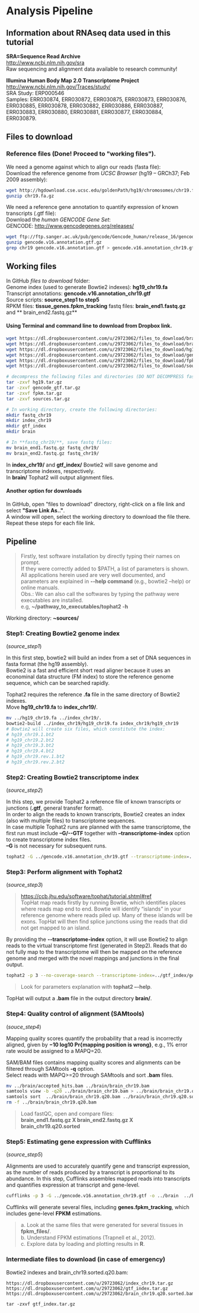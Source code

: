 # Analysis Pipeline

## Information about RNAseq data used in this tutorial
**SRA=Sequence Read Archive**  
http://www.ncbi.nlm.nih.gov/sra  
Raw sequencing and alignment data available to research community!  

__Illumina Human Body Map 2.0 Transcriptome Project__    
http://www.ncbi.nlm.nih.gov/Traces/study/  
SRA Study: ERP000546  
Samples: ERR030874, ERR030872, ERR030875, ERR030873, ERR030876, ERR030885, ERR030878, ERR030882, ERR030886, ERR030887, ERR030883, ERR030880, ERR030881, ERR030877, ERR030884, ERR030879.  
  
## Files to download  
  
### Reference files  (Done! Proceed to "working files").  
  
We need a genome against which to align our reads (fasta file):  
Download the reference genome from _UCSC Browser_ (hg19 – GRCh37; Feb 2009 assembly):    
```bash
wget http://hgdownload.cse.ucsc.edu/goldenPath/hg19/chromosomes/chr19.fa.gz  
gunzip chr19.fa.gz  
```  
  
We need a reference gene annotation to quantify expression of known transcripts (.gtf file):  
Download the _human GENCODE Gene Set_:   
GENCODE: http://www.gencodegenes.org/releases/  
```bash
wget ftp://ftp.sanger.ac.uk/pub/gencode/Gencode_human/release_16/gencode.v16.annotation.gtf.gz  
gunzip gencode.v16.annotation.gtf.gz  
grep chr19 gencode.v16.annotation.gtf > gencode.v16.annotation_chr19.gtf  
```  
  
## Working files    

In GitHub _files to download_ folder:  
Genome index (used to generate Bowtie2 indexes): **hg19_chr19.fa**  
Transcript annotations: **gencode.v16.annotation_chr19.gtf**  
Source scripts: **source_step1 to step5**  
RPKM files: **tissue_genes.fpkm_tracking** 
fastq files: **brain_end1.fastq.gz** and ** brain_end2.fastq.gz**

#### Using Terminal and command line to download from Dropbox link.     
```bash    
wget https://dl.dropboxusercontent.com/u/29723062/files_to_download/brain_end1.fastq.gz  
wget https://dl.dropboxusercontent.com/u/29723062/files_to_download/brain_end2.fastq.gz  
wget https://dl.dropboxusercontent.com/u/29723062/files_to_download/hg19.tar.gz  
wget https://dl.dropboxusercontent.com/u/29723062/files_to_download/gencode_gtf.tar.gz  
wget https://dl.dropboxusercontent.com/u/29723062/files_to_download/fpkm.tar.gz  
wget https://dl.dropboxusercontent.com/u/29723062/files_to_download/sources.tar.gz  

# decompress the following files and directories (DO NOT DECOMPRESS fastq.gz FILES!)
tar -zxvf hg19.tar.gz  
tar -zxvf gencode_gtf.tar.gz  
tar -zxvf fpkm.tar.gz  
tar -zxvf sources.tar.gz  

# In working directory, create the following directories:  
mkdir fastq_chr19  
mkdir index_chr19  
mkdir gtf_index  
mkdir brain  

# In **fastq_chr19/**, save fastq files:  
mv brain_end1.fastq.gz fastq_chr19/  
mv brain_end2.fastq.gz fastq_chr19/  
``` 
In **index_chr19/** and **gtf_index/** Bowtie2 will save genome and transcriptome indexes, respectively.  
In **brain/** Tophat2 will output alignment files.

#### Another option for downloads  
In GitHub, open "files to download" directory, right-click on a file link and select **"Save Link As.."**.  
A window will open, select the working directory to download the file there.  
Repeat these steps for each file link. 
 
## Pipeline  
  
>Firstly, test software installation by directly typing their names on prompt.   
If they were correctly added to $PATH, a list of parameters is shown.  
All applications herein used are very well documented, and parameters are explained in **--help command** (e.g., bowtie2 –help) or online manuals.  
Obs.: We can also call the softwares by typing the pathway were executables are installed.  
      e.g, **~/pathway_to_executables/tophat2 -h**    
  
Working directory: **~sources/**  

### Step1: Creating Bowtie2 genome index 
(_source_step1_)  

In this first step, bowtie2 will build an index from a set of DNA sequences in fasta format (the hg19 assembly).  
Bowtie2 is a fast and efficient short read aligner because it uses an econominal data structure (FM index) to store the reference genome sequence, which can be searched rapidly. 

Tophat2 requires the reference **.fa** file in the same directory of Bowtie2 indexes.  
Move **hg19_chr19.fa** to **index_chr19/**.  

```bash
mv ../hg19_chr19.fa ../index_chr19/.
bowtie2-build ../index_chr19/hg19_chr19.fa index_chr19/hg19_chr19  
# Bowtie2 will create six files, which constitute the index:  
# hg19_chr19.1.bt2  
# hg19_chr19.2.bt2  
# hg19_chr19.3.bt2  
# hg19_chr19.4.bt2  
# hg19_chr19.rev.1.bt2  
# hg19_chr19.rev.2.bt2  
```   

### Step2: Creating Bowtie2 transcriptome index   
(_source_step2_)  

In this step, we provide Tophat2 a reference file of known transcripts or junctions (**.gtf**, general transfer format).  
In order to align the reads to known transcripts, Bowtie2 creates an index (also with multiple files) to transcriptome sequences.  
In case multiple Tophat2 runs are planned with the same transcriptome, the first run must include **–G/--GTF** together with **–transcriptome-index** option to create transcriptome index files.  
**–G** is not necessary for subsequent runs.  
  
```bash
tophat2 -G ../gencode.v16.annotation_chr19.gtf --transcriptome-index=../gtf_index/gencode.v16.annotation_chr19 ../index_chr19/hg19_chr19  
```  
  
### Step3: Perform alignment with Tophat2  
(_source_step3_)  

>https://ccb.jhu.edu/software/tophat/tutorial.shtml#ref   
>TopHat map reads firstly by running Bowtie, which identifies places where reads map end to end.
Bowtie will identify “islands” in your reference genome where reads piled up. Many of these islands will be exons. 
TopHat will then find splice junctions using the reads that did not get mapped to an island.  
  
By providing the **--transcriptome-index** option, it will use Bowtie2 to align reads to the virtual transcriptome first (generated in Step2). Reads that do not fully map to the transcriptome will then be mapped on the reference genome and merged with the novel mappings and junctions in the final output.  
  
```bash
tophat2 -p 3 --no-coverage-search --transcriptome-index=../gtf_index/gencode.v16.annotation_chr19 -o ../brain ../index_chr19/hg19_chr19 ../fastq_chr19/brain_end1.fastq.gz ../fastq_chr19/brain_end2.fastq.gz   
```  
> Look for parameters explanation with **tophat2 –-help**.   

TopHat will output a **.bam** file in the output directory **brain/**.  
  
### Step4: Quality control of alignment (SAMtools)   
(_souce_step4_)  

Mapping quality scores quantify the probability that a read is incorrectly aligned, given by **−10 log10 Pr{mapping position is wrong}**,
e.g., 1% error rate would be assigned to a MAPQ=20.  
  
SAM/BAM files contains mapping quality scores and alignments can be filtered through SAMtools **-q** option.  
Select reads with MAPQ>=20 through SAMtools and sort **.bam** files.  
```bash  
mv ../brain/accepted_hits.bam ../brain/brain_chr19.bam  
samtools view -b -q20 ../brain/brain_chr19.bam > ../brain/brain_chr19.q20.bam  
samtools sort  ../brain/brain_chr19.q20.bam ../brain/brain_chr19.q20.sorted  
rm -f ../brain/brain_chr19.q20.bam  
```  
>Load fastQC, open and compare files:   
**brain_end1.fastq.gz X brain_end2.fastq.gz X brain_chr19.q20.sorted**  

### Step5: Estimating gene expression with Cufflinks  
(_source_step5_)  

Alignments are used to accurately quantify gene and transcript expression, as the number of reads produced by a transcript is proportional to its abundance. In this step, Cufflinks assembles mapped reads into transcripts and quantifies expression at transcript  and gene-level.  
  
```bash  
cufflinks -p 3 -G ../gencode.v16.annotation_chr19.gtf -o ../brain  ../brain/brain_chr19.q20.sorted.bam   
```  
Cufflinks will generate several files, including **genes.fpkm_tracking**, which includes gene-level **FPKM** estimations.   
> a. Look at the same files that were generated for several tissues in **fpkm_files/**.  
> b. Understand FPKM estimations (Trapnell et al., 2012).  
> c. Explore data by loading and plotting results in **R**.  

### Intermediate files to download (in case of emergency)  
Bowtie2 indexes and brain_chr19.sorted.q20.bam:
```  
https://dl.dropboxusercontent.com/u/29723062/index_chr19.tar.gz  
https://dl.dropboxusercontent.com/u/29723062/gtf_index.tar.gz  
https://dl.dropboxusercontent.com/u/29723062/brain_chr19.q20.sorted.bam  
   
tar -zxvf gtf_index.tar.gz  
```  
   







